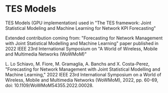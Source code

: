 # TES Models

TES Models (GPU implementation) used in "The TES framework: Joint Statistical Modeling and Machine Learning for Network KPI Forecasting"


Extended contribution coming from: "Forecasting for Network Management with Joint Statistical Modelling and Machine Learning" paper published in 2022 IEEE 23rd International Symposium on "A World of Wireless, Mobile and Multimedia Networks (WoWMoM)"

L. Lo Schiavo, M. Fiore, M. Gramaglia, A. Banchs and X. Costa-Perez, "Forecasting for Network Management with Joint Statistical Modelling and Machine Learning," 2022 IEEE 23rd International Symposium on a World of Wireless, Mobile and Multimedia Networks (WoWMoM), 2022, pp. 60-69, doi: 10.1109/WoWMoM54355.2022.00028.
